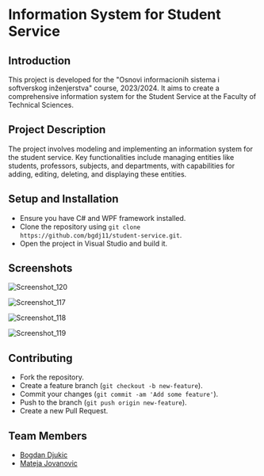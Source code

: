 # Information System for Student Service

## Introduction
This project is developed for the "Osnovi informacionih sistema i softverskog inženjerstva" course, 2023/2024. It aims to create a comprehensive information system for the Student Service at the Faculty of Technical Sciences.

## Project Description
The project involves modeling and implementing an information system for the student service. Key functionalities include managing entities like students, professors, subjects, and departments, with capabilities for adding, editing, deleting, and displaying these entities.

## Setup and Installation
- Ensure you have C# and WPF framework installed.
- Clone the repository using `git clone https://github.com/bgdj11/student-service.git`.
- Open the project in Visual Studio and build it.
  
## Screenshots
![Screenshot_120](https://github.com/bgdj11/OISISI-project/assets/149267502/c54b8834-871a-40f6-adea-b2a9778e1d7c)

![Screenshot_117](https://github.com/bgdj11/OISISI-project/assets/149267502/2c6eb731-b538-4252-aa66-3be11cbdc93d)

![Screenshot_118](https://github.com/bgdj11/OISISI-project/assets/149267502/bc855032-a8f8-4f61-8452-7f952e6c5309)

![Screenshot_119](https://github.com/bgdj11/OISISI-project/assets/149267502/454f7419-4854-4ff7-9509-72b37e37da62)

## Contributing
- Fork the repository.
- Create a feature branch (`git checkout -b new-feature`).
- Commit your changes (`git commit -am 'Add some feature'`).
- Push to the branch (`git push origin new-feature`).
- Create a new Pull Request.

## Team Members
- [Bogdan Djukic](https://github.com/bgdj11)
- [Mateja Jovanovic](https://github.com/matejaaj)


